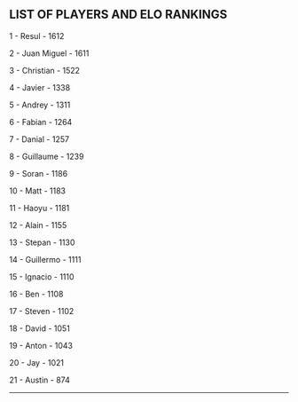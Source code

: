 ## LIST OF PLAYERS AND ELO RANKINGS


1 - Resul - 1612


2 - Juan Miguel - 1611


3 - Christian - 1522


4 - Javier - 1338


5 - Andrey - 1311


6 - Fabian - 1264


7 - Danial - 1257


8 - Guillaume - 1239


9 - Soran - 1186


10 - Matt - 1183


11 - Haoyu - 1181


12 - Alain - 1155


13 - Stepan - 1130


14 - Guillermo - 1111


15 - Ignacio - 1110


16 - Ben - 1108


17 - Steven - 1102


18 - David - 1051


19 - Anton - 1043


20 - Jay - 1021


21 - Austin - 874



--------------------------------------------------------------
